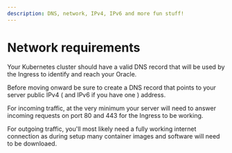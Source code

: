 ```yaml
---
description: DNS, network, IPv4, IPv6 and more fun stuff!
---
```


# Network requirements

Your Kubernetes cluster should have a valid DNS record that will be used by the Ingress to identify and reach your Oracle.

Before moving onward be sure to create a DNS record that points to your server public IPv4 ( and IPv6 if you have one ) address.&#x20;

For incoming traffic, at the very minimum your server will need to answer incoming requests on port 80 and 443 for the Ingress to be working.

For outgoing traffic, you'll most likely need a fully working internet connection as during setup many container images and software will need to be downloaed.
